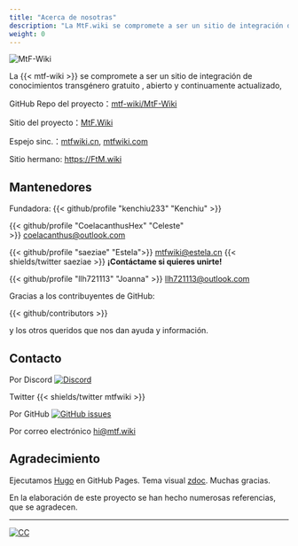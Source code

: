 ```yaml
---
title: "Acerca de nosotras"
description: "La MtF.wiki se compromete a ser un sitio de integración de conocimientos transgénero gratuito , abierto y continuamente actualizado,"
weight: 0
---
```


<link rel="stylesheet" href="https://cdn.jsdelivr.net/npm/bootstrap-icons@1.5.0/font/bootstrap-icons.css">

![MtF-Wiki](/new/mtf-wiki-long.svg)

La {{< mtf-wiki >}} se compromete a ser un sitio de integración de conocimientos transgénero gratuito , abierto y continuamente actualizado,

<i class="bi bi-github" aria-label="GitHub"></i> GitHub Repo del proyecto：[mtf-wiki/MtF-Wiki](https://github.com/mtf-wiki/MtF-Wiki)

<i class="bi bi-link-45deg" aria-label="Website"></i> Sitio del proyecto：[MtF.Wiki](https://mtf.wiki)

<i class="bi bi-link-45deg" aria-label="Website"></i>Espejo sinc.：[mtfwiki.cn](https://mtfwiki.cn), [mtfwiki.com](https://mtfwiki.com)

Sitio hermano: <https://FtM.wiki>

## Mantenedores

Fundadora: {{< github/profile "kenchiu233" "Kenchiu" >}}

{{< github/profile "CoelacanthusHex" "Celeste" >}}&nbsp;<coelacanthus@outlook.com>

{{< github/profile "saeziae" "Estela">}}&nbsp;<mtfwiki@estela.cn> {{< shields/twitter saeziae >}}
**¡Contáctame si quieres unirte!**

{{< github/profile "llh721113" "Joanna" >}}&nbsp;<llh721113@outlook.com>

Gracias a los contribuyentes de GitHub:

{{< github/contributors >}}

y los otros queridos que nos dan ayuda y información.

## Contacto

Por Discord [![Discord][shields/discord]](https://233.plus/discord)

Twitter {{< shields/twitter mtfwiki >}}

Por GitHub [![GitHub issues][shields/github]](https://github.com/mtf-wiki/MtF-Wiki/issues/new/choose)

Por correo electrónico <hi@mtf.wiki>

[shields/discord]: https://img.shields.io/discord/883004164760801320?style=flat-square
[shields/github]: https://img.shields.io/github/issues/mtf-wiki/MtF-Wiki?style=flat-square

## Agradecimiento

Ejecutamos [Hugo][hugo-url] en GitHub Pages. Tema visual [zdoc][zdoc-url]. Muchas gracias.

En la elaboración de este proyecto se han hecho numerosas referencias, que se agradecen.

---

[![CC](https://i.creativecommons.org/l/by-sa/4.0/88x31.png)](https://creativecommons.org/licenses/by-sa/4.0/)

[hugo-url]: https://github.com/gohugoio/hugo
[zdoc-url]: https://github.com/zzossig/hugo-theme-zdoc
